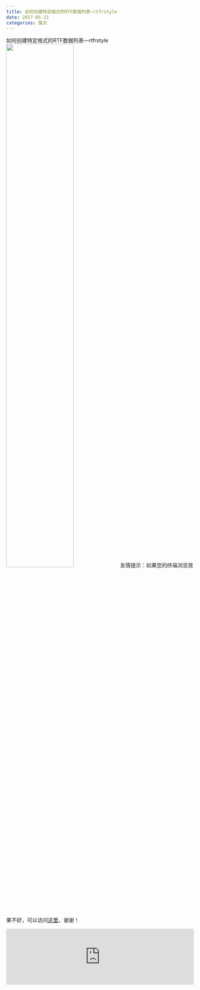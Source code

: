 ```yaml
---
title: 如何创建特定格式的RTF数据列表—rtfrstyle
date: 2017-05-31
categories: 推文
---
```

如何创建特定格式的RTF数据列表—rtfrstyle
<img src="http://mmbiz.qpic.cn/mmbiz_jpg/ACviaWTBFxhaDTbnJoRTrl37mK1xlXH9ZKgfBPVK81RWNdaPNESK2atfqw0Fb8xMX4Efys2ibRktY7OVwuVTxZRw/0?wx_fmt=jpeg" style="width: 60%; height: auto;"/><!--more-->
友情提示：如果您的终端浏览效果不好，可以访问[这里](https://stata-club.github.io/stata_article/2017-05-31.html)，谢谢！
<iframe src="https://stata-club.github.io/stata_article/2017-05-31.html" id="iframepage" frameborder="0" scrolling="no" marginheight="0" marginwidth="0" width="100%" onLoad="iFrameHeight()"></iframe>
<script type="text/javascript" language="javascript">
function iFrameHeight() {
var ifm= document.getElementById("iframepage");
var subWeb = document.frames ? document.frames["iframepage"].document : ifm.contentDocument;   
if(ifm != null && subWeb != null) {
 ifm.height = subWeb.body.scrollHeight;
} 
} 
</script> 
